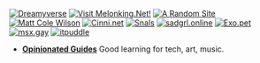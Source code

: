 [![Dreamyverse](/buttons/coolpeople/affbanner-taffy.gif)](https://dreamy.neocities.org/universe)
[![Visit Melonking.Net!](/buttons/coolpeople/MELON-BADGE.GIF)](https://melonking.net)
[![A Random Site](/buttons/coolpeople/random-btn.png)](https://arandomsite.neocities.org/)
[![Matt Cole Wilson](/buttons/coolpeople/mcw-button.gif)](https://mattcolewilson.com/)
[![Cinni.net](/buttons/coolpeople/cinni_angelbutton3.gif)](https://cinni.net/)
[![Snals](/buttons/coolpeople/snalsbutton.png)](https://snals.neocities.org)
[![sadgrl.online](/buttons/coolpeople/sad-btn.gif)](https://sadgrl.online/)
[![Exo.pet](/buttons/coolpeople/exopetbutton1.png)](https://exo.pet/)
[![msx.gay](/buttons/coolpeople/msx.gif)](https://msx.gay/)
[![itpuddle](/buttons/coolpeople/itpuddlebutton.png)](https://itpuddle.com/)

- **[Opinionated Guides](https://opguides.info/)** Good learning for tech, art, music. 
